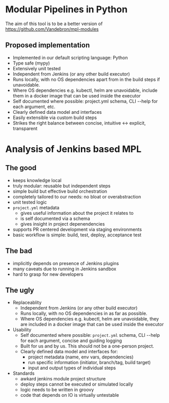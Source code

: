 # Modular Pipelines in Python

The aim of this tool is to be a better version of https://github.com/Vandebron/mpl-modules

## Proposed implementation

- Implemented in our default scripting language: Python
- Type safe (mypy)
- Extensively unit tested
- Independent from Jenkins (or any other build executor)
- Runs locally, with no OS dependencies apart from in the build steps if unavoidable.
- Where OS dependencies e.g. kubectl, helm are unavoidable, include them in a docker image that can be used inside the
  executor
- Self documented where possible: project.yml schema, CLI --help for each argument, etc.
- Clearly defined data model and interfaces
- Easily extensible via custom build steps
- Strikes the right balance between concise, intuitive <-> explicit, transparent

# Analysis of Jenkins based MPL

## The good

- keeps knowledge local
- truly modular: reusable but independent steps
- simple build but effective build orchestration
- completely tailored to our needs: no bloat or overabstraction
- unit tested logic
- `project.yml` metadata
  - gives useful information about the project it relates to
  - is self documented via a schema
  - gives insight in project depenendencies
- supports PR centered development via staging environments
- basic workflow is simple: build, test, deploy, acceptance test

## The bad

- implicitly depends on presence of Jenkins plugins
- many caveats due to running in Jenkins sandbox
- hard to grasp for new developers

## The ugly
 - Replaceablity
   - Independent from Jenkins (or any other build executor) 
   - Runs locally, with no OS dependencies in as far as possible.
   - Where OS dependencies e.g. kubectl, helm are unavoidable, they are included in a docker image that can be used inside the executor
 - Usability
   - Self documented where possible: `project.yml` schema, CLI --help for each argument, concise and guiding logging
   - Built for us and by us. This should not be a one-person project.
   - Clearly defined data model and interfaces for:
     - project metadata (name, env vars, dependencies)
     - run specific information (initiator, branch/tag, build target)
     - input and output types of individual steps
 - Standards
   - awkard jenkins module project structure
   - deploy steps cannot be executed or simulated locally
   - logic needs to be written in groovy
   - code that depends on IO is virtually untestable
